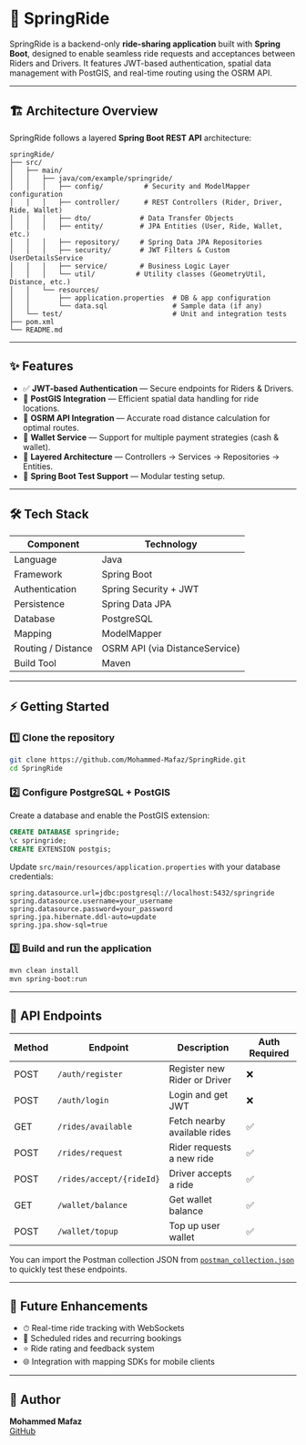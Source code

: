 # 🚗 SpringRide

SpringRide is a backend-only **ride-sharing application** built with **Spring Boot**, designed to enable seamless ride requests and acceptances between Riders and Drivers. It features JWT-based authentication, spatial data management with PostGIS, and real-time routing using the OSRM API.

---

## 🏗️ Architecture Overview

SpringRide follows a layered **Spring Boot REST API** architecture:

```
springRide/
├── src/
│   ├── main/
│   │   ├── java/com/example/springride/
│   │   │   ├── config/          # Security and ModelMapper configuration
│   │   │   ├── controller/      # REST Controllers (Rider, Driver, Ride, Wallet)
│   │   │   ├── dto/            # Data Transfer Objects
│   │   │   ├── entity/         # JPA Entities (User, Ride, Wallet, etc.)
│   │   │   ├── repository/     # Spring Data JPA Repositories
│   │   │   ├── security/       # JWT Filters & Custom UserDetailsService
│   │   │   ├── service/        # Business Logic Layer
│   │   │   └── util/          # Utility classes (GeometryUtil, Distance, etc.)
│   │   └── resources/
│   │       ├── application.properties  # DB & app configuration
│   │       └── data.sql                # Sample data (if any)
│   └── test/                           # Unit and integration tests
├── pom.xml
└── README.md
```

---

## ✨ Features

- ✅ **JWT-based Authentication** — Secure endpoints for Riders & Drivers.
- 📍 **PostGIS Integration** — Efficient spatial data handling for ride locations.
- 🧭 **OSRM API Integration** — Accurate road distance calculation for optimal routes.
- 🧾 **Wallet Service** — Support for multiple payment strategies (cash & wallet).
- 🧰 **Layered Architecture** — Controllers → Services → Repositories → Entities.
- 🧪 **Spring Boot Test Support** — Modular testing setup.

---

## 🛠 Tech Stack

| Component              | Technology                         |
|-------------------------|-------------------------------------|
| Language                | Java                               |
| Framework               | Spring Boot                        |
| Authentication          | Spring Security + JWT              |
| Persistence             | Spring Data JPA                    |
| Database                | PostgreSQL                         |
| Mapping                 | ModelMapper                        |
| Routing / Distance      | OSRM API (via DistanceService)     |
| Build Tool              | Maven                              |

---

## ⚡ Getting Started

### 1️⃣ Clone the repository
```bash
git clone https://github.com/Mohammed-Mafaz/SpringRide.git
cd SpringRide
```

### 2️⃣ Configure PostgreSQL + PostGIS
Create a database and enable the PostGIS extension:
```sql
CREATE DATABASE springride;
\c springride;
CREATE EXTENSION postgis;
```

Update `src/main/resources/application.properties` with your database credentials:
```properties
spring.datasource.url=jdbc:postgresql://localhost:5432/springride
spring.datasource.username=your_username
spring.datasource.password=your_password
spring.jpa.hibernate.ddl-auto=update
spring.jpa.show-sql=true
```

### 3️⃣ Build and run the application
```bash
mvn clean install
mvn spring-boot:run
```

---

## 📡 API Endpoints

| Method | Endpoint                     | Description                     | Auth Required |
|--------|-------------------------------|----------------------------------|---------------|
| POST   | `/auth/register`             | Register new Rider or Driver    | ❌           |
| POST   | `/auth/login`                | Login and get JWT               | ❌           |
| GET    | `/rides/available`          | Fetch nearby available rides   | ✅           |
| POST   | `/rides/request`            | Rider requests a new ride      | ✅           |
| POST   | `/rides/accept/{rideId}`    | Driver accepts a ride          | ✅           |
| GET    | `/wallet/balance`          | Get wallet balance             | ✅           |
| POST   | `/wallet/topup`            | Top up user wallet             | ✅           |

You can import the Postman collection JSON from [`postman_collection.json`](./postman_collection.json) to quickly test these endpoints.

---

## 🧠 Future Enhancements

- ⏱ Real-time ride tracking with WebSockets
- 📅 Scheduled rides and recurring bookings
- ⭐ Ride rating and feedback system
- 🌐 Integration with mapping SDKs for mobile clients

---

## 👤 Author

**Mohammed Mafaz**  
[GitHub](https://github.com/Mohammed-Mafaz)
